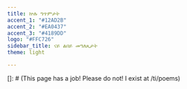 ```yaml
---
title: ኵሉ ግጥምታት
accent_1: "#12AD2B"
accent_2: "#EA0437"
accent_3: "#4189DD"
logo: "#FFC726"
sidebar_title: ናይ ልበይ መግለጺታት
theme: light

---
```

\[\]: # (This page has a job! Please do not! I exist at /ti/poems)